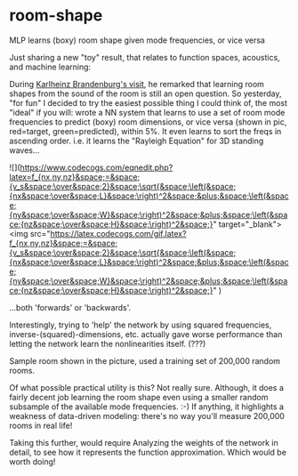 # room-shape
MLP learns (boxy) room shape given mode frequencies, or vice versa


Just sharing a new "toy" result, that relates to function spaces, acoustics, and machine learning:

During [Karlheinz Brandenburg's visit](http://www.belmont.edu/burs/), he remarked that learning room shapes from the sound of the room is still an open question. So yesterday, "for fun" I decided to try the easiest possible thing I could think of, the most "ideal" if you will:  wrote a NN system that learns to use a set of room mode frequencies to predict (boxy) room dimensions, or vice versa (shown in pic, red=target, green=predicted), within 5%.   It even learns to sort the freqs in ascending order.  i.e. it learns the "Rayleigh Equation" for 3D standing waves... 

![](https://www.codecogs.com/eqnedit.php?latex=f_{nx,ny,nz}&space;=&space;{v_s&space;\over&space;2}&space;\sqrt{&space;\left(&space;{nx&space;\over&space;L}&space;\right)^2&space;&plus;&space;\left(&space;{ny&space;\over&space;W}&space;\right)^2&space;&plus;&space;\left(&space;{nz&space;\over&space;H}&space;\right)^2&space;}" target="_blank"><img src="https://latex.codecogs.com/gif.latex?f_{nx,ny,nz}&space;=&space;{v_s&space;\over&space;2}&space;\sqrt{&space;\left(&space;{nx&space;\over&space;L}&space;\right)^2&space;&plus;&space;\left(&space;{ny&space;\over&space;W}&space;\right)^2&space;&plus;&space;\left(&space;{nz&space;\over&space;H}&space;\right)^2&space;}" )

...both 'forwards' or 'backwards'. 

Interestingly, trying to 'help' the network by using squared frequencies, inverse-(squared)-dimensions, etc. actually gave worse performance than letting the network learn the nonlinearities itself. (???)

Sample room shown in the picture, used a training set of 200,000 random rooms.

Of what possible practical utility is this? Not really sure. Although, it does a fairly decent job learning the room shape even using a smaller random subsample of the available mode frequencies. :-)  If anything, it highlights a weakness of data-driven modeling: there's no way you'll measure 200,000 rooms in real life!

Taking this further, would require
Analyzing the weights of the network in detail, to see how it represents the function approximation.  Which would be worth doing!
